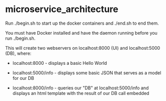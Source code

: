 # microservice_architecture

Run ./begin.sh to start up the docker containers and ./end.sh to end them.

You must have Docker installed and have the daemon running before you run ./begin.sh.

This will create two webservers on localhost:8000 (UI) and localhost:5000 (DB), where:

- localhost:8000 - displays a basic Hello World

- localhost:5000/info - displays some basic JSON that serves as a model for our DB

- localhost:8000/info - queries our "DB" at localhost:5000/info and displays an html template with the result of our DB call embedded
